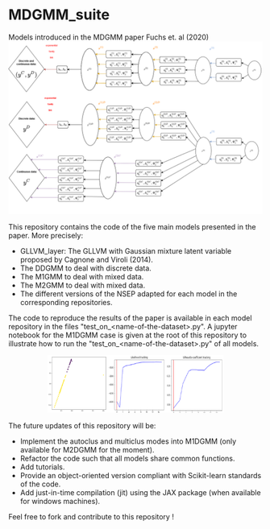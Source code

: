 # MDGMM_suite
 Models introduced in the MDGMM paper Fuchs et. al  (2020)
 ![M1DGMM and M2DGMM](M12DGMM.png)	
 
 This repository contains the code of the five main models presented in the paper.
 More precisely:
 
* GLLVM_layer: The GLLVM with Gaussian mixture latent variable proposed by Cagnone and Viroli (2014).
* The DDGMM to deal with discrete data.
* The M1GMM to deal with mixed data.
* The M2GMM to deal with mixed data.
* The different versions of the NSEP adapted for each model in the corresponding repositories.

 The code to reproduce the results of the paper is available in each model repository in the files "test_on_\<name-of-the-dataset\>.py".
 A jupyter notebook for the M1DGMM case is given at the root of this repository to illustrate how to run the "test_on_\<name-of-the-dataset\>.py" of all models.


<p align="center">
  <img src="M1DGMM_heart.gif" width="350" title="Latent representation, likelihood and silhouette scores tracking through the iterations of the M1DGMM training on the Heart Dataset">
</p>

 The future updates of this repository will be:

* Implement the autoclus and multiclus modes into M1DGMM (only available for M2DGMM for the moment).
* Refactor the code such that all models share common functions.
* Add tutorials.
* Provide an object-oriented version compliant with Scikit-learn standards of the code.
* Add just-in-time compilation (jit) using the JAX package (when available for windows machines).


 Feel free to fork and contribute to this repository !
